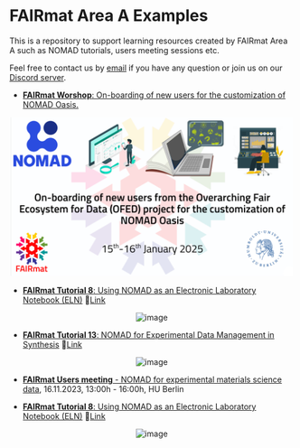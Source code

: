 # FAIRmat Area A Examples

This is a repository to support learning resources created by FAIRmat Area A such as NOMAD tutorials, users meeting sessions etc.

Feel free to contact us by [email](fairmat@physik.hu-berlin.de) if you have any question or join us on our [Discord server](https://discord.gg/Gyzx3ukUw8).


* [**FAIRmat Worshop**: On-boarding of new users for the customization of NOMAD Oasis.](https://github.com/FAIRmat-NFDI/AreaA-Examples/tree/main/workshop_01-25)

<p align="center">
<img width="500" alt="image" src="https://github.com/FAIRmat-NFDI/AreaA-Examples/blob/10-code-snippets-examples-for-parser-development/workshop_01-25/cover.png"> 
</p>

* [**FAIRmat Tutorial 8**: Using NOMAD as an Electronic Laboratory Notebook (ELN)](https://github.com/FAIRmat-NFDI/AreaA-Examples/tree/main/tutorial8) 🔗[Link](https://www.fairmat-nfdi.eu/events/fairmat-tutorial-8/tutorial-8-home)

<p align="center">
<img width="500" alt="image" src="https://user-images.githubusercontent.com/64071335/224782923-3259a8f1-bdd2-4084-87dd-3f29a46b66e7.png"> 
</p>


* [**FAIRmat Tutorial 13**: NOMAD for Experimental Data Management in Synthesis](https://github.com/FAIRmat-NFDI/AreaA-Examples/tree/main/tutorial13) 🔗[Link](https://events.fairmat-nfdi.eu/event/18/)

<p align="center">
<img width="500" alt="image" src="https://www.fairmat-nfdi.eu/uploads/Tutorial13_Event.png"> 
</p>


* [**FAIRmat Users meeting** - NOMAD for experimental materials science data](https://github.com/FAIRmat-NFDI/AreaA-Examples/tree/main/users_meeting_11-23), 16.11.2023, 13:00h - 16:00h, HU Berlin



* [**FAIRmat Tutorial 8**: Using NOMAD as an Electronic Laboratory Notebook (ELN)](https://github.com/FAIRmat-NFDI/AreaA-Examples/tree/main/tutorial8) 🔗[Link](https://www.fairmat-nfdi.eu/events/fairmat-tutorial-8/tutorial-8-home)

<p align="center">
<img width="500" alt="image" src="https://user-images.githubusercontent.com/64071335/224782923-3259a8f1-bdd2-4084-87dd-3f29a46b66e7.png"> 
</p>

